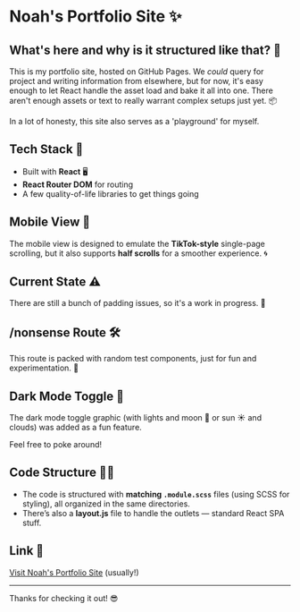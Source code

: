 # Noah's Portfolio Site ✨

## What's here and why is it structured like that? 🤔

This is my portfolio site, hosted on GitHub Pages. We *could* query for project and writing information from elsewhere, but for now, it's easy enough to let React handle the asset load and bake it all into one. There aren't enough assets or text to really warrant complex setups just yet. 📦

In a lot of honesty, this site also serves as a 'playground' for myself. 

## Tech Stack 🔧

- Built with **React** 🖥️
- **React Router DOM** for routing
- A few quality-of-life libraries to get things going

## Mobile View 📱

The mobile view is designed to emulate the **TikTok-style** single-page scrolling, but it also supports **half scrolls** for a smoother experience. 🌀

## Current State ⚠️

There are still a bunch of padding issues, so it's a work in progress. 🚧

## /nonsense Route 🛠️

This route is packed with random test components, just for fun and experimentation. 🤪

## Dark Mode Toggle 🌙

The dark mode toggle graphic (with lights and moon 🌙 or sun ☀️ and clouds) was added as a fun feature.

Feel free to poke around!

## Code Structure 🧑‍💻

- The code is structured with **matching `.module.scss`** files (using SCSS for styling), all organized in the same directories.
- There’s also a **layout.js** file to handle the outlets — standard React SPA stuff.

## Link 🔗

[Visit Noah's Portfolio Site](https://2of.io) (usually!)

---

Thanks for checking it out! 😎
